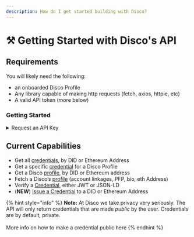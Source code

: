 ```yaml
---
description: How do I get started building with Disco?
---
```


# ⚒ Getting Started with Disco's API

## Requirements

You will likely need the following:

* an onboarded Disco Profile
* Any library capable of making http requests (fetch, axios, httpie, etc)
* A valid API token (more below)

### Getting Started

<details>

<summary>Request an API Key</summary>

Please fill out [this](https://discoxyz.typeform.com/requestapi) typeform here and we'll get you an API key as soon as possible.&#x20;

</details>

## Current Capabilities

* Get all [credentials](credentials.md), by DID or Ethereum Address
* Get a specific [credential](credentials.md) for a Disco Profile&#x20;
* Get a Disco [profile](profiles.md), by DID or Ethereum address
* Fetch a Disco’s [profile](profiles.md) (account linkages, PFP, bio, eth Address)
* Verify a [Credential](credentials.md), either JWT or JSON-LD
* (**NEW**) [Issue a Credential](issue-a-credential-programmatic-issuance.md) to a DID or Ethereum Address

{% hint style="info" %}
**Note:** At Disco we take privacy very seriously. The API will only return credentials that are made _public_ by the user. Credentials are by default, private. \
\
More info on how to make a credential public here
{% endhint %}





